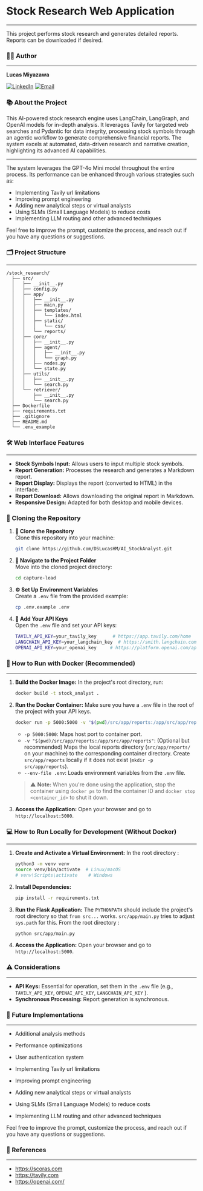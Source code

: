 # Stock Research Web Application

---

This project performs stock research and generates detailed reports. Reports can be downloaded if desired.

### 👨‍💻 Author

---

**Lucas Miyazawa**

[![LinkedIn](https://img.shields.io/badge/LinkedIn-0077B5?style=for-the-badge&logo=linkedin&logoColor=white)](https://www.linkedin.com/in/lucasmiyazawa/) [![Email](https://img.shields.io/badge/Email-D14836?style=for-the-badge&logo=gmail&logoColor=white)](mailto:lucasmiyazawa@icloud.com)

### 📚 About the Project

This AI-powered stock research engine uses LangChain, LangGraph, and OpenAI models for in-depth analysis. It leverages Tavily for targeted web searches and Pydantic for data integrity, processing stock symbols through an agentic workflow to generate comprehensive financial reports. The system excels at automated, data-driven research and narrative creation, highlighting its advanced AI capabilities.

---

The system leverages the GPT-4o Mini model throughout the entire process. Its performance can be enhanced through various strategies such as:

- Implementing Tavily url limitations
- Improving prompt engineering
- Adding new analytical steps or virtual analysts
- Using SLMs (Small Language Models) to reduce costs
- Implementing LLM routing and other advanced techniques

Feel free to improve the prompt, customize the process, and reach out if you have any questions or suggestions.

### 🗂️ Project Structure

---

```
/stock_research/
  ├── src/                                
  │   ├── __init__.py
  │   ├── config.py                        
  │   ├── app/                            
  │   │   ├── __init__.py
  │   │   ├── main.py                     
  │   │   ├── templates/                  
  │   │   │   └── index.html
  │   │   ├── static/                     
  │   │   │   └── css/
  │   │   └── reports/                    
  │   ├── core/                           
  │   │   ├── __init__.py
  │   │   ├── agent/
  │   │   │   ├── __init__.py
  │   │   │   └── graph.py
  │   │   ├── nodes.py
  │   │   └── state.py
  │   ├── utils/                           
  │   │   ├── __init__.py      
  │   │   └── search.py
  │   └── retriever/                      
  │       ├── __init__.py
  │       └── search.py
  ├── Dockerfile
  ├── requirements.txt
  ├── .gitignore
  ├── README.md                           
  └── .env_example
```

### 🛠️ Web Interface Features

---

- **Stock Symbols Input:** Allows users to input multiple stock symbols.
- **Report Generation:** Processes the research and generates a Markdown report.
- **Report Display:** Displays the report (converted to HTML) in the interface.
- **Report Download:** Allows downloading the original report in Markdown.
- **Responsive Design:** Adapted for both desktop and mobile devices.


### 🚀 Cloning the Repository


1. **🔄 Clone the Repository**  
   Clone this repository into your machine:
   ```bash
   git clone https://github.com/DSLucasHM/AI_StockAnalyst.git
   ```

2. **📂 Navigate to the Project Folder**  
   Move into the cloned project directory:
   ```bash
   cd capture-lead
   ```

3. **⚙️ Set Up Environment Variables**  
   Create a `.env` file from the provided example:
   ```bash
   cp .env.example .env
   ```

4. **🔑 Add Your API Keys**  
   Open the `.env` file and set your API keys:
   ```bash
   TAVILY_API_KEY=your_tavily_key      # https://app.tavily.com/home
   LANGCHAIN_API_KEY=your_langchain_key  # https://smith.langchain.com/settings
   OPENAI_API_KEY=your_openai_key     # https://platform.openai.com/api-keys
   ```

### 🐳 How to Run with Docker (Recommended)

---

1. **Build the Docker Image:**
   In the project's root directory, run:
   ```bash
   docker build -t stock_analyst .
   ```

2. **Run the Docker Container:**
   Make sure you have a `.env` file in the root of the project with your API keys.
   ```bash
   docker run -p 5000:5000 -v "$(pwd)/src/app/reports:/app/src/app/reports" --env-file .env stock_analyst
   ```
   - `-p 5000:5000`: Maps host port to container port.
   - `-v "$(pwd)/src/app/reports:/app/src/app/reports"`: (Optional but recommended) Maps the local reports directory (`src/app/reports/` on your machine) to the corresponding container directory. Create `src/app/reports` locally if it does not exist (`mkdir -p src/app/reports`).
   - `--env-file .env`: Loads environment variables from the `.env` file.

   > ⚠️ **Note:** When you're done using the application, stop the container using `docker ps` to find the container ID and `docker stop <container_id>` to shut it down.

3. **Access the Application:**
   Open your browser and go to `http://localhost:5000`.

### 💻 How to Run Locally for Development (Without Docker)

---

1. **Create and Activate a Virtual Environment:**
   In the root directory :
   ```bash
   python3 -m venv venv
   source venv/bin/activate  # Linux/macOS
   # venv\Scripts\activate    # Windows
   ```

2. **Install Dependencies:**
   ```bash
   pip install -r requirements.txt
   ```


3. **Run the Flask Application:**
   The `PYTHONPATH` should include the project's root directory so that `from src...` works. `src/app/main.py` tries to adjust `sys.path` for this.
   From the root directory :
   ```bash
   python src/app/main.py
   ```

4. **Access the Application:**
   Open your browser and go to `http://localhost:5000`.

### ⚠️ Considerations

---

- **API Keys:** Essential for operation, set them in the `.env` file (e.g., `TAVILY_API_KEY`, `OPENAI_API_KEY`, `LANGCHAIN_API_KEY` ).
- **Synchronous Processing:** Report generation is synchronous.

### 🔮 Future Implementations

---

- Additional analysis methods
- Performance optimizations
- User authentication system


- Implementing Tavily url limitations
- Improving prompt engineering
- Adding new analytical steps or virtual analysts
- Using SLMs (Small Language Models) to reduce costs
- Implementing LLM routing and other advanced techniques

Feel free to improve the prompt, customize the process, and reach out if you have any questions or suggestions.


### 🔗 References

---

- https://scoras.com
- https://tavily.com
- https://openai.com/